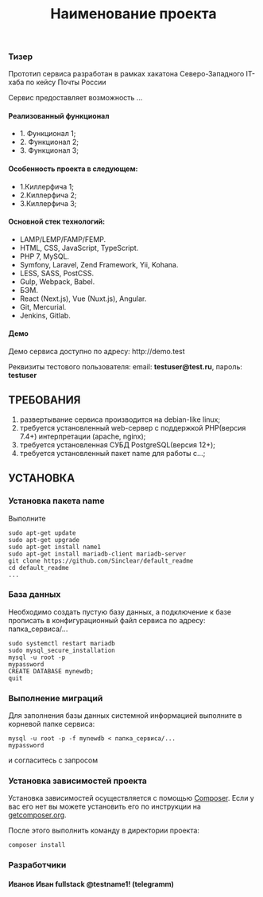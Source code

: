 <p align="center">
    <h1 align="center">Наименование проекта</h1>
    <br>
</p>

<h3>Тизер</h3>
<p>Прототип сервиса разработан в рамках хакатона Северо-Западного IT-хаба по кейсу Почты России</p>
<p>Сервис предоставляет возможность ...</p>

<h4>Реализованный функционал</h4>
<ul>
    <li>1. Функционал 1;</li>
    <li>2. Функционал 2;</li>
    <li>3. Функционал 3;</li>
</ul> 
<h4>Особенность проекта в следующем:</h4>
<ul>
    <li>1.Киллерфича 1;</li>
 	<li>2.Киллерфича 2;</li>
 	<li>3.Киллерфича 3;</li>  
 </ul>
<h4>Основной стек технологий:</h4>
<ul>
    <li>LAMP/LEMP/FAMP/FEMP.</li>
	<li>HTML, CSS, JavaScript, TypeScript.</li>
	<li>PHP 7, MySQL.</li>
	<li>Symfony, Laravel, Zend Framework, Yii, Kohana.</li>
	<li>LESS, SASS, PostCSS.</li>
	<li>Gulp, Webpack, Babel.</li>
	<li>БЭМ.</li>
	<li>React (Next.js), Vue (Nuxt.js), Angular.</li>
	<li>Git, Mercurial.</li>
	<li>Jenkins, Gitlab.</li>
  
 </ul>
<h4>Демо</h4>
<p>Демо сервиса доступно по адресу: http://demo.test </p>
<p>Реквизиты тестового пользователя: email: <b>testuser@test.ru</b>, пароль: <b>testuser</b></p>




ТРЕБОВАНИЯ
------------
1) развертывание сервиса производится на debian-like linux;
2) требуется установленный web-сервер с поддержкой PHP(версия 7.4+) интерпретации (apache, nginx);
3) требуется установленная СУБД PostgreSQL(версия 12+);
4) требуется установленный пакет  name для работы с...;


УСТАНОВКА
------------
### Установка пакета name

Выполните 
~~~
sudo apt-get update
sudo apt-get upgrade
sudo apt-get install name1
sudo apt-get install mariadb-client mariadb-server
git clone https://github.com/Sinclear/default_readme
cd default_readme
...
~~~
### База данных

Необходимо создать пустую базу данных, а подключение к базе прописать в конфигурационный файл сервиса по адресу: папка_сервиса/...
~~~
sudo systemctl restart mariadb
sudo mysql_secure_installation
mysql -u root -p
mypassword
CREATE DATABASE mynewdb;
quit
~~~
### Выполнение миграций

Для заполнения базы данных системной информацией выполните в корневой папке сервиса: 
~~~
mysql -u root -p -f mynewdb < папка_сервиса/...
mypassword
~~~
и согласитесь с запросом

### Установка зависимостей проекта

Установка зависимостей осуществляется с помощью [Composer](http://getcomposer.org/). Если у вас его нет вы можете установить его по инструкции
на [getcomposer.org](http://getcomposer.org/doc/00-intro.md#installation-nix).

После этого выполнить команду в директории проекта:

~~~
composer install
~~~

<h3>Разработчики</h3>
<h4>Иванов Иван fullstack @testname1! (telegramm)</h4>

